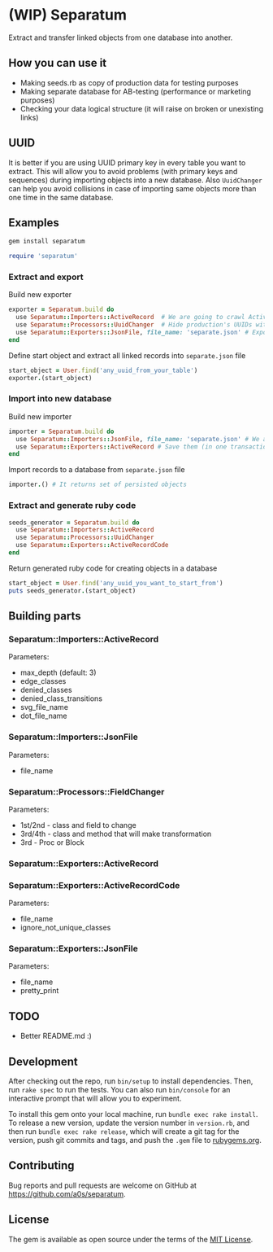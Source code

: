 # (WIP) Separatum

Extract and transfer linked objects from one database into another.

## How you can use it

- Making seeds.rb as copy of production data for testing purposes
- Making separate database for AB-testing (performance or marketing purposes)
- Checking your data logical structure (it will raise on broken or unexisting links)

## UUID

It is better if you are using UUID primary key in every table you want to extract.
This will allow you to avoid problems (with primary keys and sequences) during importing objects into a new database.
Also `UuidChanger` can help you avoid collisions in case of importing same objects more than one time in the same database.

## Examples

```bash
gem install separatum
```

```ruby
require 'separatum'
```

### Extract and export

Build new exporter

```ruby
exporter = Separatum.build do
  use Separatum::Importers::ActiveRecord  # We are going to crawl ActiveRecord objects  
  use Separatum::Processors::UuidChanger  # Hide production's UUIDs with no broken links 
  use Separatum::Exporters::JsonFile, file_name: 'separate.json' # Export object to json file                                      
end
```

Define start object and extract all linked records into `separate.json` file

```ruby
start_object = User.find('any_uuid_from_your_table')
exporter.(start_object)
```

### Import into new database

Build new importer

```ruby
importer = Separatum.build do
  use Separatum::Importers::JsonFile, file_name: 'separate.json' # We are going to import hashed objects from separate.json  
  use Separatum::Exporters::ActiveRecord # Save them (in one transaction for all objects in set)
end
```

Import records to a database from `separate.json` file

```ruby
importer.() # It returns set of persisted objects
```

### Extract and generate ruby code

```ruby
seeds_generator = Separatum.build do
  use Separatum::Importers::ActiveRecord
  use Separatum::Processors::UuidChanger  
  use Separatum::Exporters::ActiveRecordCode
end

```

Return generated ruby code for creating objects in a database

```ruby
start_object = User.find('any_uuid_you_want_to_start_from')
puts seeds_generator.(start_object)
```

## Building parts

### Separatum::Importers::ActiveRecord

Parameters:

  - max_depth (default: 3)
  - edge_classes
  - denied_classes 
  - denied_class_transitions
  - svg_file_name
  - dot_file_name

### Separatum::Importers::JsonFile

Parameters:

  - file_name
  
### Separatum::Processors::FieldChanger

Parameters:

  - 1st/2nd - class and field to change
  - 3rd/4th - class and method that will make transformation 
  - 3rd  - Proc or Block 
  
### Separatum::Exporters::ActiveRecord

### Separatum::Exporters::ActiveRecordCode

Parameters:

  - file_name
  - ignore_not_unique_classes
  
  
### Separatum::Exporters::JsonFile

Parameters:
  
  - file_name
  - pretty_print

## TODO

- Better README.md :)

## Development

After checking out the repo, run `bin/setup` to install dependencies. Then, run `rake spec` to run the tests. You can also run `bin/console` for an interactive prompt that will allow you to experiment.

To install this gem onto your local machine, run `bundle exec rake install`. To release a new version, update the version number in `version.rb`, and then run `bundle exec rake release`, which will create a git tag for the version, push git commits and tags, and push the `.gem` file to [rubygems.org](https://rubygems.org).

## Contributing

Bug reports and pull requests are welcome on GitHub at https://github.com/a0s/separatum.

## License

The gem is available as open source under the terms of the [MIT License](https://opensource.org/licenses/MIT).
